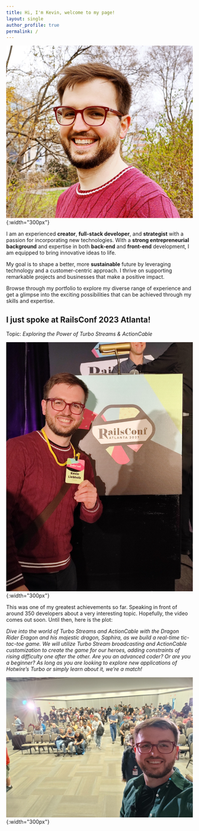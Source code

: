 ```yaml
---
title: Hi, I'm Kevin, welcome to my page!
layout: single
author_profile: true
permalink: /
---
```


![Kevin](assets/images/Kevin.jpeg){:width="300px"}

I am an experienced **creator**, **full-stack developer**, and **strategist** with a passion for incorporating new technologies. With a **strong entrepreneurial background** and expertise in both **back-end** and **front-end** development, I am equipped to bring innovative ideas to life.

My goal is to shape a better, more **sustainable** future by leveraging technology and a customer-centric approach. I thrive on supporting remarkable projects and businesses that make a positive impact.

Browse through my portfolio to explore my diverse range of experience and get a glimpse into the exciting possibilities that can be achieved through my skills and expertise.

## I just spoke at RailsConf 2023 Atlanta!
Topic: *Exploring the Power of Turbo Streams & ActionCable*

![Rails Conf](assets/images/rails_conf.jpg){:width="300px"}

This was one of my greatest achievements so far. Speaking in front of around 350 developers about a very interesting topic. Hopefully, the video comes out soon. Until then, here is the plot:

*Dive into the world of Turbo Streams and ActionCable with the Dragon Rider Eragon and his majestic dragon, Saphira, as we build a real-time tic-tac-toe game. We will utilize Turbo Stream broadcasting and ActionCable customization to create the game for our heroes, adding constraints of rising difficulty one after the other. Are you an advanced coder? Or are you a beginner? As long as you are looking to explore new applications of Hotwire’s Turbo or simply learn about it, we’re a match!*

![Rails Conf Speaker](assets/images/rails_conf_speaker.jpg){:width="300px"}
